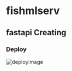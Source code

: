 # fishmlserv

## fastapi Creating

### Deploy
![deployimage](https://github.com/user-attachments/assets/aa0556f8-1873-4adc-af03-69b0a1a69eb4)
